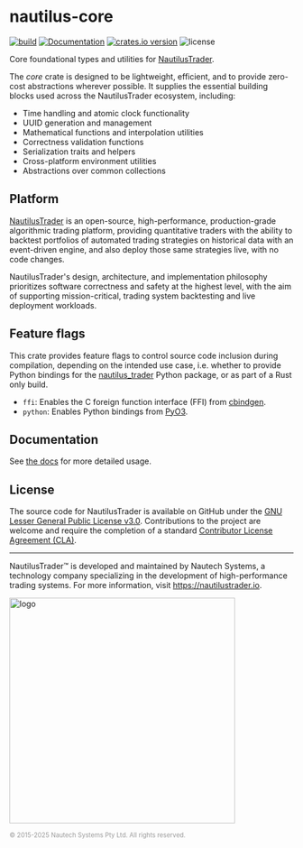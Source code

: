 # nautilus-core

[![build](https://github.com/nautechsystems/nautilus_trader/actions/workflows/build.yml/badge.svg?branch=master)](https://github.com/nautechsystems/nautilus_trader/actions/workflows/build.yml)
[![Documentation](https://img.shields.io/docsrs/nautilus-core)](https://docs.rs/nautilus-core/latest/nautilus-core/)
[![crates.io version](https://img.shields.io/crates/v/nautilus-core.svg)](https://crates.io/crates/nautilus-core)
![license](https://img.shields.io/github/license/nautechsystems/nautilus_trader?color=blue)

Core foundational types and utilities for [NautilusTrader](http://nautilustrader.io).

The *core* crate is designed to be lightweight, efficient, and to provide zero-cost abstractions
wherever possible. It supplies the essential building blocks used across the NautilusTrader
ecosystem, including:

- Time handling and atomic clock functionality
- UUID generation and management
- Mathematical functions and interpolation utilities
- Correctness validation functions
- Serialization traits and helpers
- Cross-platform environment utilities
- Abstractions over common collections

## Platform

[NautilusTrader](http://nautilustrader.io) is an open-source, high-performance, production-grade
algorithmic trading platform, providing quantitative traders with the ability to backtest
portfolios of automated trading strategies on historical data with an event-driven engine,
and also deploy those same strategies live, with no code changes.

NautilusTrader's design, architecture, and implementation philosophy prioritizes software correctness and safety at the
highest level, with the aim of supporting mission-critical, trading system backtesting and live deployment workloads.

## Feature flags

This crate provides feature flags to control source code inclusion during compilation,
depending on the intended use case, i.e. whether to provide Python bindings
for the [nautilus_trader](https://pypi.org/project/nautilus_trader) Python package,
or as part of a Rust only build.

- `ffi`: Enables the C foreign function interface (FFI) from [cbindgen](https://github.com/mozilla/cbindgen).
- `python`: Enables Python bindings from [PyO3](https://pyo3.rs).

## Documentation

See [the docs](https://docs.rs/nautilus-core) for more detailed usage.

## License

The source code for NautilusTrader is available on GitHub under the [GNU Lesser General Public License v3.0](https://www.gnu.org/licenses/lgpl-3.0.en.html).
Contributions to the project are welcome and require the completion of a standard [Contributor License Agreement (CLA)](https://github.com/nautechsystems/nautilus_trader/blob/develop/CLA.md).

---

NautilusTrader™ is developed and maintained by Nautech Systems, a technology
company specializing in the development of high-performance trading systems.
For more information, visit <https://nautilustrader.io>.

<img src="https://nautilustrader.io/nautilus-logo-white.png" alt="logo" width="400" height="auto"/>

<span style="font-size: 0.8em; color: #999;">© 2015-2025 Nautech Systems Pty Ltd. All rights reserved.</span>
